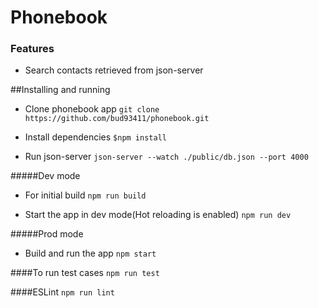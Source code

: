 # Phonebook

### Features

- Search contacts retrieved from json-server

##Installing and running

- Clone phonebook app
`git clone https://github.com/bud93411/phonebook.git`

- Install dependencies
`$npm install`

- Run json-server
`json-server --watch ./public/db.json --port 4000`

#####Dev mode
- For initial build
`npm run build`

- Start the app in dev mode(Hot reloading is enabled)
`npm run dev`

#####Prod mode

- Build and run the app
`npm start`

####To run test cases
`npm run test`

####ESLint
`npm run lint`
